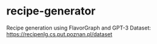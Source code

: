 # recipe-generator
Recipe generation using FlavorGraph and GPT-3
Dataset: https://recipenlg.cs.put.poznan.pl/dataset
